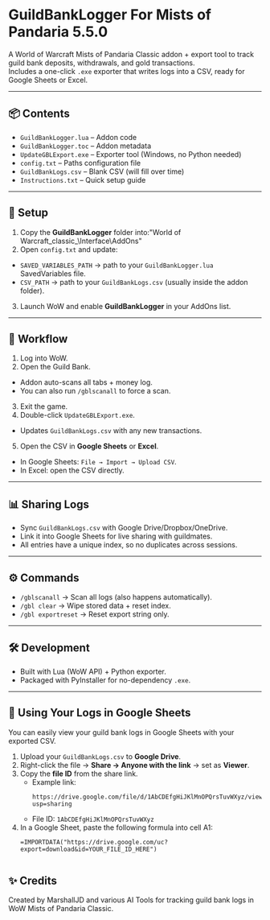 # GuildBankLogger For Mists of Pandaria 5.5.0

A World of Warcraft Mists of Pandaria Classic addon + export tool to track guild bank deposits, withdrawals, and gold transactions.  
Includes a one-click `.exe` exporter that writes logs into a CSV, ready for Google Sheets or Excel.

---

## 📦 Contents
- `GuildBankLogger.lua` – Addon code  
- `GuildBankLogger.toc` – Addon metadata  
- `UpdateGBLExport.exe` – Exporter tool (Windows, no Python needed)  
- `config.txt` – Paths configuration file  
- `GuildBankLogs.csv` – Blank CSV (will fill over time)  
- `Instructions.txt` – Quick setup guide  

---

## 🚀 Setup

1. Copy the **GuildBankLogger** folder into:"World of Warcraft_classic_\Interface\AddOns\"
2. Open `config.txt` and update:
- `SAVED_VARIABLES_PATH` → path to your `GuildBankLogger.lua` SavedVariables file.
- `CSV_PATH` → path to your `GuildBankLogs.csv` (usually inside the addon folder).

3. Launch WoW and enable **GuildBankLogger** in your AddOns list.

---

## 🔄 Workflow

1. Log into WoW.  
2. Open the Guild Bank.  
- Addon auto-scans all tabs + money log.  
- You can also run `/gblscanall` to force a scan.  
3. Exit the game.  
4. Double-click `UpdateGBLExport.exe`.  
- Updates `GuildBankLogs.csv` with any new transactions.  
5. Open the CSV in **Google Sheets** or **Excel**.  
- In Google Sheets: `File → Import → Upload CSV`.  
- In Excel: open the CSV directly.  

---

## 📊 Sharing Logs

- Sync `GuildBankLogs.csv` with Google Drive/Dropbox/OneDrive.  
- Link it into Google Sheets for live sharing with guildmates.  
- All entries have a unique index, so no duplicates across sessions.  

---

## ⚙️ Commands

- `/gblscanall` → Scan all logs (also happens automatically).  
- `/gbl clear` → Wipe stored data + reset index.  
- `/gbl exportreset` → Reset export string only.  

---

## 🛠 Development

- Built with Lua (WoW API) + Python exporter.  
- Packaged with PyInstaller for no-dependency `.exe`.  

---

## 📄 Using Your Logs in Google Sheets

You can easily view your guild bank logs in Google Sheets with your exported CSV.

1. Upload your `GuildBankLogs.csv` to **Google Drive**.  
2. Right-click the file → **Share → Anyone with the link** → set as **Viewer**.  
3. Copy the **file ID** from the share link.  
   - Example link:  
     ```
     https://drive.google.com/file/d/1AbCDEfgHiJKlMnOPQrsTuvWXyz/view?usp=sharing
     ```
   - File ID: `1AbCDEfgHiJKlMnOPQrsTuvWXyz`
4. In a Google Sheet, paste the following formula into cell A1:  
   ```excel
   =IMPORTDATA("https://drive.google.com/uc?export=download&id=YOUR_FILE_ID_HERE")


## ✨ Credits

Created by MarshallJD and various AI Tools for tracking guild bank logs in WoW Mists of Pandaria Classic.  

